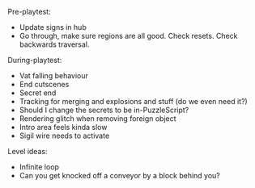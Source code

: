Pre-playtest:
- Update signs in hub
- Go through, make sure regions are all good. Check resets. Check backwards traversal.

During-playtest:
- Vat falling behaviour
- End cutscenes
- Secret end
- Tracking for merging and explosions and stuff (do we even need it?)
- Should I change the secrets to be in-PuzzleScript?
- Rendering glitch when removing foreign object
- Intro area feels kinda slow
- Sigil wire needs to activate


Level ideas:
- Infinite loop
- Can you get knocked off a conveyor by a block behind you?
